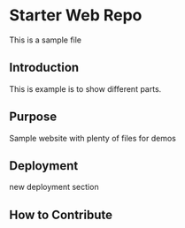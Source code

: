 # Starter Web Repo

This is a sample file

## Introduction

This is example is to show different parts.

## Purpose

Sample website with plenty of files for demos

## Deployment

new deployment section

## How to Contribute